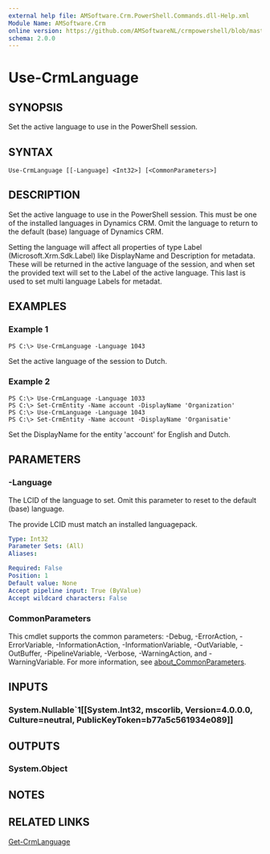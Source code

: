 ```yaml
---
external help file: AMSoftware.Crm.PowerShell.Commands.dll-Help.xml
Module Name: AMSoftware.Crm
online version: https://github.com/AMSoftwareNL/crmpowershell/blob/master/docs/Use-CrmLanguage.md
schema: 2.0.0
---
```


# Use-CrmLanguage

## SYNOPSIS
Set the active language to use in the PowerShell session.

## SYNTAX

```
Use-CrmLanguage [[-Language] <Int32>] [<CommonParameters>]
```

## DESCRIPTION
Set the active language to use in the PowerShell session. This must be one of the installed languages in Dynamics CRM. Omit the language to return to the default (base) language of Dynamics CRM.

Setting the language will affect all properties of type Label (Microsoft.Xrm.Sdk.Label) like DisplayName and Description for metadata. These will be returned in the active language of the session, and when set the provided text will set to the Label of the active language. This last is used to set multi language Labels for metadat.

## EXAMPLES

### Example 1
```
PS C:\> Use-CrmLanguage -Language 1043
```

Set the active language of the session to Dutch.

### Example 2
```
PS C:\> Use-CrmLanguage -Language 1033
PS C:\> Set-CrmEntity -Name account -DisplayName 'Organization'
PS C:\> Use-CrmLanguage -Language 1043
PS C:\> Set-CrmEntity -Name account -DisplayName 'Organisatie'
```

Set the DisplayName for the entity 'account' for English and Dutch.

## PARAMETERS

### -Language
The LCID of the language to set. Omit this parameter to reset to the default (base) language.

The provide LCID must match an installed languagepack.

```yaml
Type: Int32
Parameter Sets: (All)
Aliases:

Required: False
Position: 1
Default value: None
Accept pipeline input: True (ByValue)
Accept wildcard characters: False
```

### CommonParameters
This cmdlet supports the common parameters: -Debug, -ErrorAction, -ErrorVariable, -InformationAction, -InformationVariable, -OutVariable, -OutBuffer, -PipelineVariable, -Verbose, -WarningAction, and -WarningVariable. For more information, see [about_CommonParameters](http://go.microsoft.com/fwlink/?LinkID=113216).

## INPUTS

### System.Nullable`1[[System.Int32, mscorlib, Version=4.0.0.0, Culture=neutral, PublicKeyToken=b77a5c561934e089]]
## OUTPUTS

### System.Object
## NOTES

## RELATED LINKS

[Get-CrmLanguage](Get-CrmLanguage.md)
